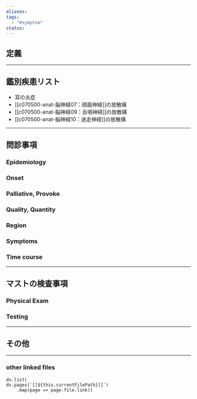 ```yaml
---
aliases: 
tags:
  - "#symptom"
status:
---
```

## 定義
---
## 鑑別疾患リスト
- 耳の炎症
- [[c070500-anat-脳神経07：顔面神経]]の放散痛
- [[c070500-anat-脳神経09：舌咽神経]]の放散痛
- [[c070500-anat-脳神経10：迷走神経]]の放散痛
---
## 問診事項
### Epidemiology
### Onset
### Palliative, Provoke
### Quality, Quantity
### Region
### Symptoms
### Time course
---
## マストの検査事項
### Physical Exam
### Testing
---
## その他
---
### other linked files
```dataviewjs
dv.list(
dv.pages(`[[${this.currentFilePath}]]`)
	.map(page => page.file.link))
```
